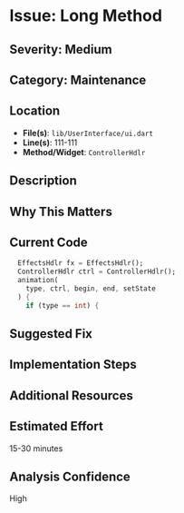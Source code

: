 # Issue: Long Method

## Severity: Medium

## Category: Maintenance

## Location
- **File(s)**: `lib/UserInterface/ui.dart`
- **Line(s)**: 111-111
- **Method/Widget**: `ControllerHdlr`

## Description


## Why This Matters


## Current Code
```dart
  EffectsHdlr fx = EffectsHdlr();
  ControllerHdlr ctrl = ControllerHdlr();
  animation(
    type, ctrl, begin, end, setState
  ) { 
    if (type == int) {
```

## Suggested Fix


## Implementation Steps


## Additional Resources


## Estimated Effort
15-30 minutes

## Analysis Confidence
High
